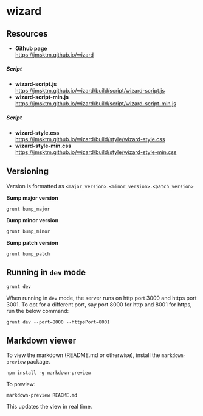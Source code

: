 # wizard

Resources
---------
* **Github page**  
  <https://jmsktm.github.io/wizard>  
  
##### Script
* **wizard-script.js**  
  <https://jmsktm.github.io/wizard/build/script/wizard-script.js>
* **wizard-script-min.js**  
  <https://jmsktm.github.io/wizard/build/script/wizard-script-min.js>

##### Script
* **wizard-style.css**  
  <https://jmsktm.github.io/wizard/build/style/wizard-style.css>
* **wizard-style-min.css**  
  <https://jmsktm.github.io/wizard/build/style/wizard-style-min.css>

Versioning
----------
Version is formatted as `<major_version>.<minor_version>.<patch_version>`  

**Bump major version**  
```
grunt bump_major
```

**Bump minor version**  
```
grunt bump_minor
```

**Bump patch version**  
```
grunt bump_patch
```

Running in `dev` mode
---------------------
```
grunt dev
```
When running in `dev` mode, the server runs on http port 3000 and https port 3001. To opt for a different port, say port 8000 for http and 8001 for https, run the below command:

```
grunt dev --port=8000 --httpsPort=8001
```

Markdown viewer
---------------
To view the markdown (README.md or otherwise), install the `markdown-preview` package.
```
npm install -g markdown-preview
```
To preview:
```
markdown-preview README.md
```
This updates the view in real time.
